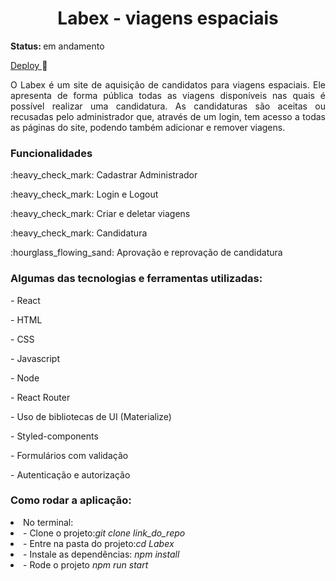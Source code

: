 <h1 align="center"> Labex - viagens espaciais</h1>
<p><b>Status: </b>em andamento</p>

<a href="http://jumbled-afterthought.surge.sh/"> Deploy </a> :rocket: 
<p align="justify"> O Labex é um site de aquisição de candidatos para viagens espaciais. Ele apresenta de forma pública todas as viagens disponíveis nas quais é possível realizar uma candidatura. As candidaturas são aceitas ou recusadas pelo administrador que, através de um login, tem acesso a todas as páginas do site, podendo também adicionar e remover viagens. </p>

<h3>Funcionalidades</h3>
<p>:heavy_check_mark: Cadastrar Administrador </p>
<p>:heavy_check_mark: Login e Logout </p>
<p>:heavy_check_mark: Criar e deletar viagens </p>
<p>:heavy_check_mark: Candidatura</p>
<p>:hourglass_flowing_sand: Aprovação e reprovação de candidatura </p>

<h3>Algumas das tecnologias e ferramentas utilizadas: </h3>
<p>- React </p>
<p>- HTML</p>
<p>- CSS</p>
<p>- Javascript</p>
<p>- Node</p>
<p>- React Router </p>
<p>- Uso de bibliotecas de UI (Materialize)</p>
<p>- Styled-components</p>
<p>- Formulários com validação</p>
<p>- Autenticação e autorização</p>

<h3>Como rodar a aplicação: </h3>
<li>No terminal: </li>
<li>  - Clone o projeto:<i>git clone link_do_repo</i></li>
<li>  - Entre na pasta do projeto:<i>cd Labex</i></li>
<li>  - Instale as dependências: <i>npm install</i></li>
<li>  - Rode o projeto <i>npm run start</i></li>


